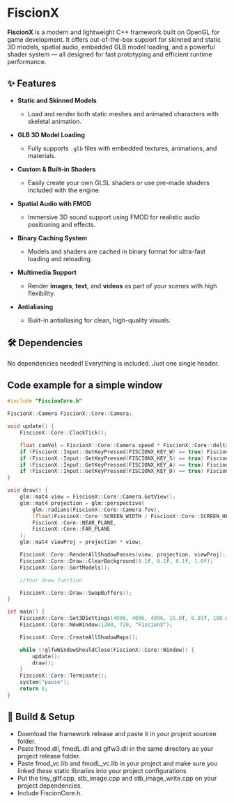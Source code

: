 # FiscionX

**FiscionX** is a modern and lightweight C++ framework built on OpenGL for game development. It offers out-of-the-box support for skinned and static 3D models, spatial audio, embedded GLB model loading, and a powerful shader system — all designed for fast prototyping and efficient runtime performance.

## ✨ Features

- **Static and Skinned Models**
  - Load and render both static meshes and animated characters with skeletal animation.
  
- **GLB 3D Model Loading**
  - Fully supports `.glb` files with embedded textures, animations, and materials.
  
- **Custom & Built-in Shaders**
  - Easily create your own GLSL shaders or use pre-made shaders included with the engine.
  
- **Spatial Audio with FMOD**
  - Immersive 3D sound support using FMOD for realistic audio positioning and effects.
  
- **Binary Caching System**
  - Models and shaders are cached in binary format for ultra-fast loading and reloading.

- **Multimedia Support**
  - Render **images**, **text**, and **videos** as part of your scenes with high flexibility.
  
- **Antialiasing**
  - Built-in antialiasing for clean, high-quality visuals.

## 🛠 Dependencies
No dependencies needed! Everything is included. Just one single header.

## Code example for a simple window
```cpp
#include "FiscionCore.h"

FiscionX::Camera FiscionX::Core::Camera;

void update() {
    FiscionX::Core::ClockTick();

    float camVel = FiscionX::Core::Camera.speed * FiscionX::Core::deltaTime;
    if (FiscionX::Input::GetKeyPressed(FISCIONX_KEY_W) == true) FiscionX::Core::Camera.position += FiscionX::Core::Camera.front * camVel;
    if (FiscionX::Input::GetKeyPressed(FISCIONX_KEY_S) == true) FiscionX::Core::Camera.position -= FiscionX::Core::Camera.front * camVel;
    if (FiscionX::Input::GetKeyPressed(FISCIONX_KEY_A) == true) FiscionX::Core::Camera.position -= FiscionX::Core::Camera.right * camVel;
    if (FiscionX::Input::GetKeyPressed(FISCIONX_KEY_D) == true) FiscionX::Core::Camera.position += FiscionX::Core::Camera.right * camVel;
}

void draw() {
    glm::mat4 view = FiscionX::Core::Camera.GetView();
    glm::mat4 projection = glm::perspective(
        glm::radians(FiscionX::Core::Camera.fov),
        (float)FiscionX::Core::SCREEN_WIDTH / FiscionX::Core::SCREEN_HEIGHT,
        FiscionX::Core::NEAR_PLANE,
        FiscionX::Core::FAR_PLANE
    );
    glm::mat4 viewProj = projection * view;

    FiscionX::Core::RenderAllShadowPasses(view, projection, viewProj);
    FiscionX::Core::Draw::ClearBackground(0.1f, 0.1f, 0.1f, 1.0f);
    FiscionX::Core::SortModels();

    //Your draw function

    FiscionX::Core::Draw::SwapBuffers();
}

int main() {
    FiscionX::Core::Set3DSettings(4096, 4096, 4096, 15.0f, 0.01f, 100.0f);
    FiscionX::Core::NewWindow(1280, 720, "FiscionX");

    FiscionX::Core::CreateAllShadowMaps();

    while (!glfwWindowShouldClose(FiscionX::Core::Window)) {
        update();
        draw();
    }
    FiscionX::Core::Terminate();
    system("pause");
    return 0;
}
```

## 🔧 Build & Setup
- Download the framework release and paste it in your project sourcee folder.
- Paste fmod.dll, fmodL.dll and glfw3.dll in the same directory as your project release folder.
- Paste fmod_vc.lib and fmodL_vc.lib in your project and make sure you linked these static libraries into your project configurations
- Put the tiny_gltf.cpp, stb_image.cpp and stb_image_write.cpp on your project dependencies.
- Include FiscionCore.h.
